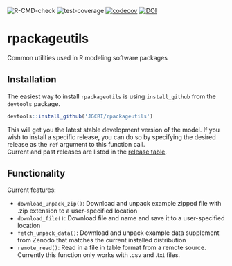 ![R-CMD-check](https://github.com/JGCRI/rpackageutils/workflows/R-CMD-check/badge.svg)
![test-coverage](https://github.com/JGCRI/rpackageutils/workflows/test-coverage/badge.svg)
[![codecov](https://codecov.io/gh/JGCRI/rpackageutils/branch/master/graph/badge.svg)](https://codecov.io/gh/JGCRI/rpackageutils)
[![DOI](https://zenodo.org/badge/260550796.svg)](https://zenodo.org/badge/latestdoi/260550796)

# rpackageutils
Common utilities used  in R modeling software packages

## Installation

The easiest way to install `rpackageutils` is using `install_github` from the
`devtools` package.  
```R
devtools::install_github('JGCRI/rpackageutils')
```
This will get you the latest stable development version of the model.
If you wish to install a specific release, you can do so by specifying
the desired release as the `ref` argument to this function call.  
Current and past releases are listed in the
[release table](https://github.com/JGCRI/rpackageutils/releases).

## Functionality

Current features:
- `download_unpack_zip()`:  Download and unpack example zipped file with .zip extension to a user-specified location
- `download_file()`:  Download file and name and save it to a user-specified location
- `fetch_unpack_data()`:  Download and unpack example data supplement from Zenodo that matches the current installed distribution
- `remote_read()`:  Read in a file in table format from a remote source. Currently this function only works with .csv and .txt files.
